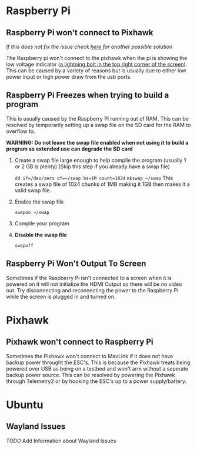 # Raspberry Pi
## Raspberry Pi won't connect to Pixhawk
*If this does not fix the issue check [here][2] for another possible solution*

The Raspberry pi won't connect to the pixhawk when the pi is showing the low voltage indicator
([a lightning bolt in the top right corner of the screen][1]). This can be caused by a variety of reasons but is usually due to
either low power input or high power draw from the usb ports.

## Raspberry Pi Freezes when trying to build a program
This is usually caused by the Raspberry Pi running out of RAM. This can be resolved by temporarily setting up a swap file on the SD card
for the RAM to overflow to. 

**WARNING: Do not leave the swap file enabled when not using it to build a program as extended use can degrade the SD card**
1. Create a swap file large enough to help compile the program (usually 1 or 2 GB is plenty) (Skip this step if you already have a swap file)
   
   `dd if=/dev/zero of=~/swap bs=1M count=1024`
   `mkswap ~/swap`
   This creates a swap file of 1024 chunks of 1MB making it 1GB then makes it a valid swap file.
2. Enable the swap file
    
    `swapon ~/swap`
3. Compile your program
4. **Disable the swap file**

   `swapoff`
   
## Raspberry Pi Won't Output To Screen
Sometimes if the Raspberry Pi isn't connected to a screen when it is powered on it will not initialize the HDMI Output so there will be no video out. Try disconnecting and reconnecting the power to the Raspberry Pi while the screen is plugged in and turned on.

# Pixhawk
## Pixhawk won't connect to Raspberry Pi
Sometimes the Pixhawk won't connect to MavLink if it does not have backup power throught the ESC's. This is because the Pixhawk treats being powered over USB as being on a testbed and won't arm without a seperate backup power source. 
This can be resolved by powering the Pixhawk through Telemetry2 or by hooking the ESC's up to a power supply/battery.
    
# Ubuntu
## Wayland Issues
*TODO* Add Information about Wayland Issues


[1]: https://lowpowerlab.com/wp-content/uploads/2016/09/Pi3LoadTest_LowVoltage.jpg
[2]: https://github.com/chachmu/SwimmingSwarm/blob/master/Documentation/Troubleshooting.md#raspberry-pi-won't-connect-to-pixhawk
